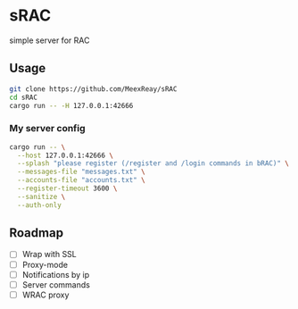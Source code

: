 # sRAC
simple server for RAC

## Usage

```bash
git clone https://github.com/MeexReay/sRAC
cd sRAC
cargo run -- -H 127.0.0.1:42666
```

### My server config

```bash
cargo run -- \
  --host 127.0.0.1:42666 \
  --splash "please register (/register and /login commands in bRAC)" \
  --messages-file "messages.txt" \
  --accounts-file "accounts.txt" \
  --register-timeout 3600 \
  --sanitize \
  --auth-only
```
## Roadmap

- [ ] Wrap with SSL
- [ ] Proxy-mode
- [ ] Notifications by ip
- [ ] Server commands
- [ ] WRAC proxy